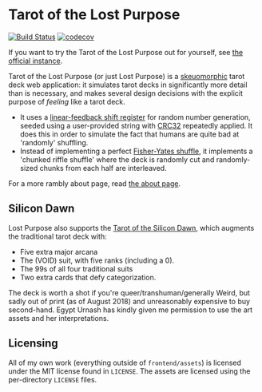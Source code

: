 # Tarot of the Lost Purpose

[![Build Status](https://travis-ci.org/deifactor/lost-purpose.svg?branch=master)](https://travis-ci.org/deifactor/lost-purpose) [![codecov](https://codecov.io/gh/deifactor/lost-purpose/branch/master/graph/badge.svg)](https://codecov.io/gh/deifactor/lost-purpose)

If you want to try the Tarot of the Lost Purpose out for yourself, see [the
official instance](https://synthetic.zone/lost-purpose).

Tarot of the Lost Purpose (or just Lost Purpose) is a
[skeuomorphic](https://en.wikipedia.org/wiki/Skeuomorph) tarot deck web
application: it simulates tarot decks in significantly more detail than is
necessary, and makes several design decisions with the explicit purpose of
*feeling* like a tarot deck.

* It uses a [linear-feedback shift
  register](https://en.wikipedia.org/wiki/Linear-feedback_shift_register) for
  random number generation, seeded using a user-provided string with
  [CRC32](https://en.wikipedia.org/wiki/Cyclic_redundancy_check) repeatedly
  applied. It does this in order to simulate the fact that humans are quite bad
  at 'randomly' shuffling.
* Instead of implementing a perfect [Fisher-Yates
  shuffle](https://en.wikipedia.org/wiki/Fisher%E2%80%93Yates_shuffle), it
  implements a 'chunked riffle shuffle' where the deck is randomly cut and
  randomly-sized chunks from each half are interleaved.

For a more rambly about page, read [the about page](frontend/src/components/About.md).

## Silicon Dawn

Lost Purpose also supports the [Tarot of the Silicon
Dawn](http://egypt.urnash.com/tarot/), which augments the traditional tarot deck
with:
* Five extra major arcana
* The (VOID) suit, with five ranks (including a 0).
* The 99s of all four traditional suits
* Two extra cards that defy categorization.

The deck is worth a shot if you're queer/transhuman/generally Weird, but sadly
out of print (as of August 2018) and unreasonably expensive to buy second-hand.
Egypt Urnash has kindly given me permission to use the art assets and her
interpretations.

## Licensing

All of my own work (everything outside of `frontend/assets`) is licensed under
the MIT license found in `LICENSE`. The assets are licensed using the
per-directory `LICENSE` files.
